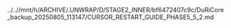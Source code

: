 ../..//mnt/h/ARCHIVE/.UNWRAP/D/STAGE2_INNER/bf6472407c9c/DuRiCore_backup_20250805_113147/CURSOR_RESTART_GUIDE_PHASE5_5_2.md